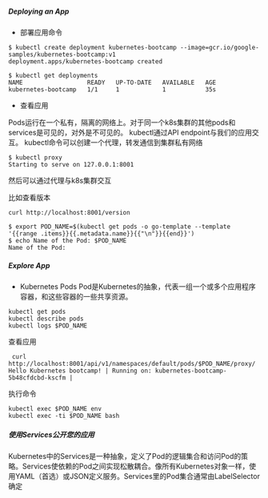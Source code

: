 ##### Deploying an App
- 部署应用命令
```
$ kubectl create deployment kubernetes-bootcamp --image=gcr.io/google-samples/kubernetes-bootcamp:v1
deployment.apps/kubernetes-bootcamp created
```

```
$ kubectl get deployments
NAME                  READY   UP-TO-DATE   AVAILABLE   AGE
kubernetes-bootcamp   1/1     1            1           35s
```

- 查看应用

Pods运行在一个私有，隔离的网络上。对于同一个k8s集群的其他pods和services是可见的，对外是不可见的。
kubectl通过API endpoint与我们的应用交互。
kubectl命令可以创建一个代理，转发通信到集群私有网络
```
$ kubectl proxy
Starting to serve on 127.0.0.1:8001
```

然后可以通过代理与k8s集群交互

比如查看版本
```
curl http://localhost:8001/version
```
```
$ export POD_NAME=$(kubectl get pods -o go-template --template '{{range .items}}{{.metadata.name}}{{"\n"}}{{end}}')
$ echo Name of the Pod: $POD_NAME
Name of the Pod:
```

##### Explore App

- Kubernetes Pods
Pod是Kubernetes的抽象，代表一组一个或多个应用程序容器，和这些容器的一些共享资源。

```
kubectl get pods
kubectl describe pods
kubectl logs $POD_NAME
```

查看应用
```
 curl http://localhost:8001/api/v1/namespaces/default/pods/$POD_NAME/proxy/
Hello Kubernetes bootcamp! | Running on: kubernetes-bootcamp-5b48cfdcbd-kscfm |
```

执行命令
```
kubectl exec $POD_NAME env
kubectl exec -ti $POD_NAME bash
```
##### 使用Services公开您的应用

Kubernetes中的Services是一种抽象，定义了Pod的逻辑集合和访问Pod的策略。Services使依赖的Pod之间实现松散耦合。像所有Kubernetes对象一样，使用YAML（首选）或JSON定义服务。Services里的Pod集合通常由LabelSelector确定
